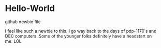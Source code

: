 # Hello-World
github newbie file

I feel like such a newbie to this.  I go way back to the days of pdp-1170's and DEC computers.
Some of the younger folks definitely have a headstart on me. LOL
